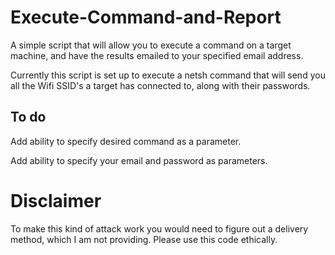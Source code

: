 # Execute-Command-and-Report

A simple script that will allow you to execute a command on a target machine, and have the results emailed to your specified email address.

Currently this script is set up to execute a netsh command that will send you all the Wifi SSID's a target has connected to, along with their passwords.

## To do

Add ability to specify desired command as a parameter.

Add ability to specify your email and password as parameters.

# Disclaimer

To make this kind of attack work you would need to figure out a delivery method, which I am not providing. Please use this code ethically. 
